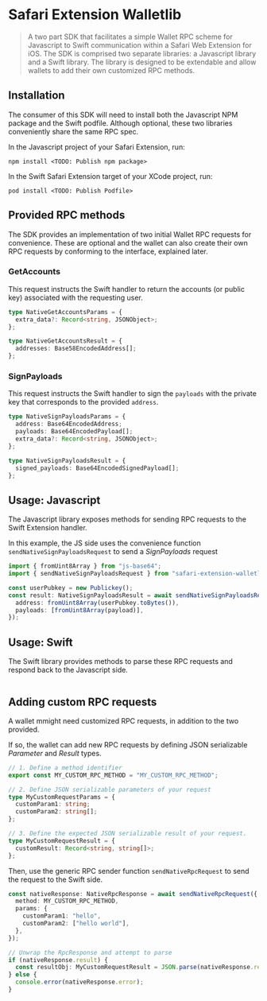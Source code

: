 # Safari Extension Walletlib

> A two part SDK that facilitates a simple Wallet RPC scheme for Javascript to Swift communication within a Safari Web Extension for iOS. The SDK is comprised two separate libraries: a Javascript library and a Swift library. The library is designed to be extendable and allow wallets to add their own customized RPC methods.

## Installation

The consumer of this SDK will need to install both the Javascript NPM package and the Swift podfile. Although optional, these two
libraries conveniently share the same RPC spec.

In the Javascript project of your Safari Extension, run:

```
npm install <TODO: Publish npm package>
```

In the Swift Safari Extension target of your XCode project, run:

```
pod install <TODO: Publish Podfile>
```

## Provided RPC methods

The SDK provides an implementation of two initial Wallet RPC requests for convenience. These are optional and the wallet
can also create their own RPC requests by conforming to the interface, explained later.

### GetAccounts

This request instructs the Swift handler to return the accounts (or public key) associated with the requesting user.

```ts
type NativeGetAccountsParams = {
  extra_data?: Record<string, JSONObject>;
};

type NativeGetAccountsResult = {
  addresses: Base58EncodedAddress[];
};
```

### SignPayloads

This request instructs the Swift handler to sign the `payloads` with the private key that corresponds to the provided `address`.

```ts
type NativeSignPayloadsParams = {
  address: Base64EncodedAddress;
  payloads: Base64EncodedPayload[];
  extra_data?: Record<string, JSONObject>;
};

type NativeSignPayloadsResult = {
  signed_payloads: Base64EncodedSignedPayload[];
};
```

## Usage: Javascript

The Javascript library exposes methods for sending RPC requests to the Swift Extension handler.

In this example, the JS side uses the convenience function `sendNativeSignPayloadsRequest` to send a _SignPayloads_ request

```ts
import { fromUint8Array } from "js-base64";
import { sendNativeSignPayloadsRequest } from "safari-extension-walletlib";

const userPubkey = new Publickey();
const result: NativeSignPayloadsResult = await sendNativeSignPayloadsRequest({
  address: fromUint8Array(userPubkey.toBytes()),
  payloads: [fromUint8Array(payload)],
});
```

## Usage: Swift

The Swift library provides methods to parse these RPC requests and respond back to the Javascript side.

```

```

## Adding custom RPC requests

A wallet mmight need customized RPC requests, in addition to the two provided.

If so, the wallet can add new RPC requests by defining JSON serializable _Parameter_ and _Result_ types.

```ts
// 1. Define a method identifier
export const MY_CUSTOM_RPC_METHOD = "MY_CUSTOM_RPC_METHOD";

// 2. Define JSON serializable parameters of your request
type MyCustomRequestParams = {
  customParam1: string;
  customParam2: string[];
};

// 3. Define the expected JSON serializable result of your request.
type MyCustomRequestResult = {
  customResult: Record<string, string[]>;
};
```

Then, use the generic RPC sender function `sendNativeRpcRequest` to send the request to the Swift side.

```ts
const nativeResponse: NativeRpcResponse = await sendNativeRpcRequest({
  method: MY_CUSTOM_RPC_METHOD,
  params: {
    customParam1: "hello",
    customParam2: ["hello world"],
  },
});

// Unwrap the RpcResponse and attempt to parse
if (nativeResponse.result) {
  const resultObj: MyCustomRequestResult = JSON.parse(nativeResponse.result);
} else {
  console.error(nativeResponse.error);
}
```
